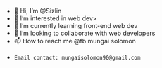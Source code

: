 - 👋 Hi, I’m @Sizlin
- 👀 I’m interested in web dev>
- 🌱 I’m currently learning front-end web dev
- 💞️ I’m looking to collaborate with web developers 
- 📫 How to reach me @fb mungai solomon 
-     Email contact: mungaisolomon90@gmail.com 
<!---
Sizlin/Sizlin is a ✨ special ✨ repository because its `README.md` (this file) appears on your GitHub profile.
You can click the Preview link to take a look at your changes.
--->
